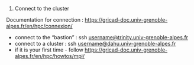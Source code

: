 1. Connect to the cluster

Documentation for connection : https://gricad-doc.univ-grenoble-alpes.fr/en/hpc/connexion/

- connect to the “bastion” : ssh username@trinity.univ-grenoble-alpes.fr
- connect to a cluster : ssh username@dahu.univ-grenoble-alpes.fr
- if it is your first time - follow https://gricad-doc.univ-grenoble-alpes.fr/en/hpc/howtos/mpi/
